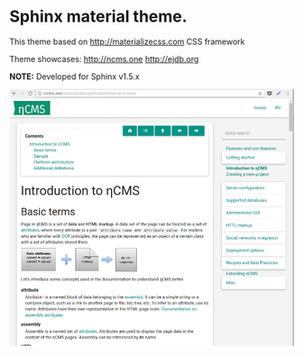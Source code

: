 # Sphinx material theme. 

This theme based on http://materializecss.com CSS framework

Theme showcases: http://ncms.one http://ejdb.org  

**NOTE:** Developed for Sphinx v1.5.x 

![showcase](https://raw.githubusercontent.com/Softmotions/sphinx_material_theme/master/misc/showcase.png)



